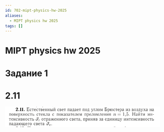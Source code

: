 ```yaml
---
id: 702-mipt-physics-hw-2025
aliases:
  - MIPT physics hw 2025
tags: []
---
```


# MIPT physics hw 2025
# Задание 1
# 2.11
![2.11](assets/imgs/24-03-25_19-34-50_774_24-03-25_19-34-50_724.png)

